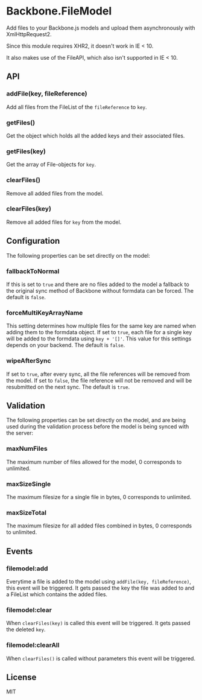 # Backbone.FileModel
  Add files to your Backbone.js models and upload them asynchronously with XmlHttpRequest2.

  Since this module requires XHR2, it doesn't work in IE < 10.

  It also makes use of the FileAPI, which also isn't supported in IE < 10.

## API

### addFile(key, fileReference)
  Add all files from the FileList of the `fileReference` to `key`.

### getFiles()
  Get the object which holds all the added keys and their associated files.

### getFiles(key)
  Get the array of File-objects for `key`.

### clearFiles()
  Remove all added files from the model.

### clearFiles(key)
  Remove all added files for `key` from the model.

## Configuration
  The following properties can be set directly on the model:

### fallbackToNormal
  If this is set to `true` and there are no files added to the model a fallback to the original
  sync method of Backbone without formdata can be forced. The default is `false`.

### forceMultiKeyArrayName
 This setting determines how multiple files for the same key are named when adding them
 to the formdata object. If set to `true`, each file for a single key will be added to the formdata
 using `key + '[]'`. This value for this settings depends on your backend. The default is `false`.

### wipeAfterSync
  If set to `true`, after every sync, all the file references will be removed from the model.
  If set to `false`, the file reference will not be removed and will be resubmitted on the next sync.
  The default is `true`.

## Validation
  The following properties can be set directly on the model, and are being used during the
  validation process before the model is being synced with the server:

### maxNumFiles
  The maximum number of files allowed for the model, 0 corresponds to unlimited.

### maxSizeSingle
  The maximum filesize for a single file in bytes, 0 corresponds to unlimited.

### maxSizeTotal
  The maximum filesize for all added files combined in bytes, 0 corresponds to unlimited.

## Events

### filemodel:add
  Everytime a file is added to the model using `addFile(key, fileReference)`,
  this event will be triggered. It gets passed the key the file was added to and
  a FileList which contains the added files.

### filemodel:clear
  When `clearFiles(key)` is called this event will be triggered.
  It gets passed the deleted `key`.

### filemodel:clearAll
  When `clearFiles()` is called without parameters this event will be triggered.

## License
  MIT